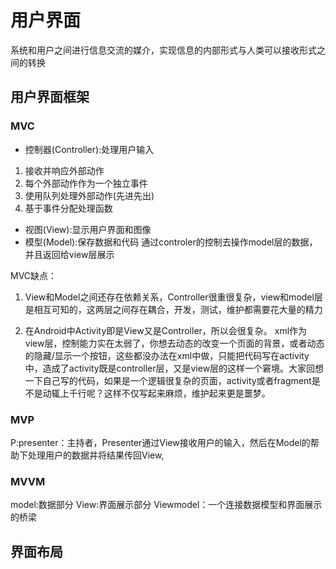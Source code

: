 # 用户界面

系统和用户之间进行信息交流的媒介，实现信息的内部形式与人类可以接收形式之间的转换
## 用户界面框架



### MVC

- 控制器(Controller):处理用户输入
1. 接收并响应外部动作
2. 每个外部动作作为一个独立事件
3. 使用队列处理外部动作(先进先出)
4. 基于事件分配处理函数

- 视图(View):显示用户界面和图像
- 模型(Model):保存数据和代码
通过controler的控制去操作model层的数据，并且返回给view层展示


MVC缺点：
1. View和Model之间还存在依赖关系，Controller很重很复杂，view和model层是相互可知的，这两层之间存在耦合，开发，测试，维护都需要花大量的精力

2. 在Android中Activity即是View又是Controller，所以会很复杂。
xml作为view层，控制能力实在太弱了，你想去动态的改变一个页面的背景，或者动态的隐藏/显示一个按钮，这些都没办法在xml中做，只能把代码写在activity中，造成了activity既是controller层，又是view层的这样一个窘境。大家回想一下自己写的代码，如果是一个逻辑很复杂的页面，activity或者fragment是不是动辄上千行呢？这样不仅写起来麻烦，维护起来更是噩梦。
### MVP

P:presenter：主持者，Presenter通过View接收用户的输入，然后在Model的帮助下处理用户的数据并将结果传回View,
### MVVM

model:数据部分
View:界面展示部分
Viewmodel：一个连接数据模型和界面展示的桥梁

## 界面布局


